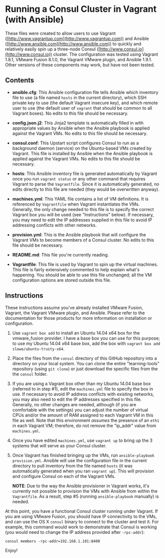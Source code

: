 # Running a Consul Cluster in Vagrant (with Ansible)

These files were created to allow users to use Vagrant ([http://www.vagrantup.com](http://www.vagrantup.com)) and Ansible ([http://www.ansible.com](http://www.ansible.com)) to quickly and relatively easily spin up a three-node Consul ([http://www.consul.io](http://www.consul.io)) cluster. The configuration was tested using Vagrant 1.8.1, VMware Fusion 8.1.0, the Vagrant VMware plugin, and Ansible 1.9.1. Other versions of these components may work, but have not been tested.

## Contents

* **ansible.cfg**: This Ansible configuration file tells Ansible which inventory file to use (a file named `hosts` in the current directory), which SSH private key to use (the default Vagrant insecure key), and which remote user to use (the default user of `vagrant` that should be common to all Vagrant boxes). No edits to this file should be necessary.

* **config.json.j2**: This Jinja2 template is automatically filled in with appropriate values by Ansible when the Ansible playbook is applied against the Vagrant VMs. No edits to this file should be necessary.

* **consul.conf**: This Upstart script configures Consul to run as a background daemon (service) on the Ubuntu-based VMs created by Vagrant. This file is installed by Ansible when the Ansible playbook is applied against the Vagrant VMs. No edits to this file should be necessary.

* **hosts**: This Ansible inventory file is generated automatically by Vagrant once you run `vagrant status` or any other command that requires Vagrant to parse the `Vagrantfile`. Since it is automatically generated, no edits directly to this file are needed (they would be overwritten anyway).

* **machines.yml**: This YAML file contains a list of VM definitions. It is referenced by `Vagrantfile` when Vagrant instantiates the VMs. Generally, the only change needed to this file is to specify the correct Vagrant box you will be used (see "Instructions" below). If necessary, you may need to edit the IP addresses supplied in this file to avoid IP addressing conflicts with other networks.

* **provision.yml**: This is the Ansible playbook that will configure the Vagrant VMs to become members of a Consul cluster. No edits to this file should be necessary.

* **README.md**: This file you're currently reading.

* **Vagrantfile**: This file is used by Vagrant to spin up the virtual machines. This file is fairly extensively commented to help explain what's happening. You should be able to use this file unchanged; all the VM configuration options are stored outside this file.

## Instructions

These instructions assume you've already installed VMware Fusion, Vagrant, the Vagrant VMware plugin, and Ansible. Please refer to the documentation for those products for more information on installation or configuration.

1. Use `vagrant box add` to install an Ubuntu 14.04 x64 box for the vmware_fusion provider. I have a base box you can use for this purpose; to use my Ubuntu 14.04 x64 base box, add the box with `vagrant box add slowe/ubuntu-trusty-x64`.

2. Place the files from the `consul` directory of this GitHub repository into a directory on your local system. You can clone the entire "learning-tools" repository (using `git clone`) or just download the specific files from the the `consul` folder.

3. If you are using a Vagrant box other than my Ubuntu 14.04 base box (referred to in step #1), edit the `machines.yml` file to specify the box in use. If necessary to avoid IP address conflicts with existing networks, you may also need to edit the IP addresses specified in this file. Generally, no other changes are needed, although (if you are comfortable with the settings) you can adjust the number of virtual CPUs and/or the amount of RAM assigned to each Vagrant VM in this file as well. Note that this environment _assumes_ the presence of an `eth1` in each Vagrant VM; therefore, do not remove the "ip_addr" value from `machines.yml`.

4. Once you have edited `machines.yml`, use `vagrant up` to bring up the 3 systems that will serve as your Consul cluster.

5. Once Vagrant has finished bringing up the VMs, run `ansible-playbook provision.yml`. Ansible will use the configuration file in the current directory to pull inventory from the file named `hosts` (it was automatically generated when you ran `vagrant up`). This will provision and configure Consul on each of the Vagrant VMs.

    **NOTE**: Due to the way the Ansible provisioner in Vagrant works, it's currently not possible to provision the VMs with Ansible from within the `Vagrantfile`. As a result, step #5 (running `ansible-playbook` manually) is needed.

At this point, you have a functional Consul cluster running under Vagrant. If you are using VMware Fusion, you should have IP connectivity to the VMs, and can use the OS X `consul` binary to connect to the cluster and test it. For example, this command would work to demonstrate that Consul is working (you would need to change the IP address provided after `-rpc-addr`):

	consul members -rpc-addr=192.168.1.101:8400

Enjoy!
